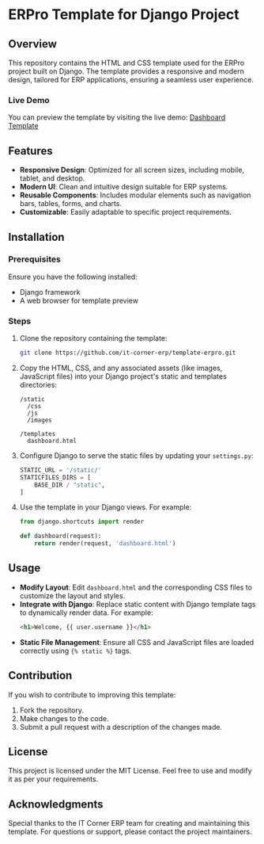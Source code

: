# ERPro Template for Django Project

## Overview
This repository contains the HTML and CSS template used for the ERPro project built on Django. The template provides a responsive and modern design, tailored for ERP applications, ensuring a seamless user experience.

### Live Demo
You can preview the template by visiting the live demo:
[Dashboard Template](https://it-corner-erp.github.io/template-erpro/html/dashboard.html)

## Features
- **Responsive Design**: Optimized for all screen sizes, including mobile, tablet, and desktop.
- **Modern UI**: Clean and intuitive design suitable for ERP systems.
- **Reusable Components**: Includes modular elements such as navigation bars, tables, forms, and charts.
- **Customizable**: Easily adaptable to specific project requirements.

## Installation

### Prerequisites
Ensure you have the following installed:
- Django framework
- A web browser for template preview

### Steps
1. Clone the repository containing the template:
   ```bash
   git clone https://github.com/it-corner-erp/template-erpro.git
   ```
2. Copy the HTML, CSS, and any associated assets (like images, JavaScript files) into your Django project's static and templates directories:
   ```
   /static
     /css
     /js
     /images

   /templates
     dashboard.html
   ```
3. Configure Django to serve the static files by updating your `settings.py`:
   ```python
   STATIC_URL = '/static/'
   STATICFILES_DIRS = [
       BASE_DIR / "static",
   ]
   ```
4. Use the template in your Django views. For example:
   ```python
   from django.shortcuts import render

   def dashboard(request):
       return render(request, 'dashboard.html')
   ```

## Usage
- **Modify Layout**: Edit `dashboard.html` and the corresponding CSS files to customize the layout and styles.
- **Integrate with Django**: Replace static content with Django template tags to dynamically render data. For example:
  ```html
  <h1>Welcome, {{ user.username }}</h1>
  ```
- **Static File Management**: Ensure all CSS and JavaScript files are loaded correctly using `{% static %}` tags.

## Contribution
If you wish to contribute to improving this template:
1. Fork the repository.
2. Make changes to the code.
3. Submit a pull request with a description of the changes made.

## License
This project is licensed under the MIT License. Feel free to use and modify it as per your requirements.

## Acknowledgments
Special thanks to the IT Corner ERP team for creating and maintaining this template. For questions or support, please contact the project maintainers.
